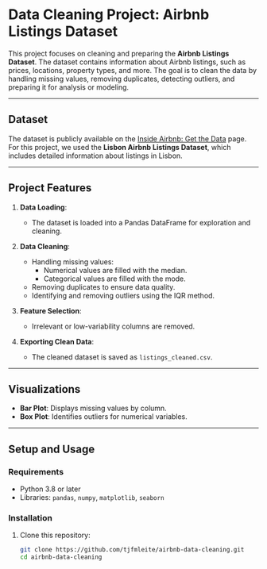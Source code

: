 # Data Cleaning Project: Airbnb Listings Dataset

This project focuses on cleaning and preparing the **Airbnb Listings Dataset**. The dataset contains information about Airbnb listings, such as prices, locations, property types, and more. The goal is to clean the data by handling missing values, removing duplicates, detecting outliers, and preparing it for analysis or modeling.

---

## **Dataset**
The dataset is publicly available on the [Inside Airbnb: Get the Data](https://insideairbnb.com/get-the-data/) page. For this project, we used the **Lisbon Airbnb Listings Dataset**, which includes detailed information about listings in Lisbon.

---

## **Project Features**
1. **Data Loading**:
   - The dataset is loaded into a Pandas DataFrame for exploration and cleaning.

2. **Data Cleaning**:
   - Handling missing values:
     - Numerical values are filled with the median.
     - Categorical values are filled with the mode.
   - Removing duplicates to ensure data quality.
   - Identifying and removing outliers using the IQR method.

3. **Feature Selection**:
   - Irrelevant or low-variability columns are removed.

4. **Exporting Clean Data**:
   - The cleaned dataset is saved as `listings_cleaned.csv`.

---

## **Visualizations**
- **Bar Plot**: Displays missing values by column.
- **Box Plot**: Identifies outliers for numerical variables.

---

## **Setup and Usage**
### **Requirements**
- Python 3.8 or later
- Libraries: `pandas`, `numpy`, `matplotlib`, `seaborn`

### **Installation**
1. Clone this repository:
   ```bash
   git clone https://github.com/tjfmleite/airbnb-data-cleaning.git
   cd airbnb-data-cleaning
